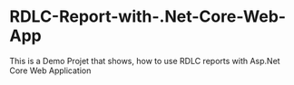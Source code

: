# RDLC-Report-with-.Net-Core-Web-App
This is a Demo Projet that shows, how to use RDLC reports with Asp.Net Core Web Application
